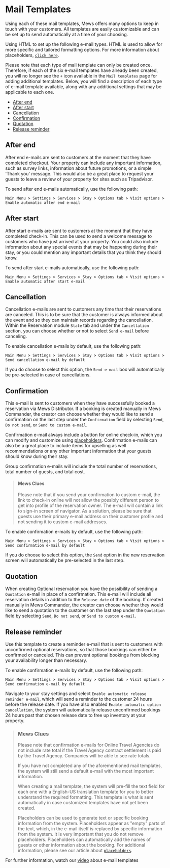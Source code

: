 # Mail Templates

Using each of these mail templates, Mews offers many options to keep in touch with your customers. All templates are easily customizable and can be set up to send automatically at a time of your choosing.

Using HTML to set up the following e-mail types. HTML is used to allow for more specific and tailored formatting options. For more information about placeholders, [`click here`](https://github.com/mews-systems/commander-guide/tree/aba4aad5c9d2bc8ec74b2a6c202f25d981c8b45b/settings/sales-settings/services/stay-settings/mail-templates/placeholders.html).

Please note that each type of mail template can only be created once. Therefore, if each of the six e-mail templates have already been created, you will no longer see the `+` icon available in the `Mail templates` page for adding additional templates. Below, you will find a description of each type of e-mail template available, along with any additional settings that may be applicable to each one.

* [After end](./#after-end)
* [After start](./#after-start)
* [Cancellation](./#cancellation)
* [Confirmation](./#confirmation)
* [Quotation](./#quotation)
* [Release reminder](./#release-reminder)

## After end

After end e-mails are sent to customers at the moment that they have completed checkout. Your property can include any important information, such as survey links, information about future promotions, or a simple 'Thank you' message. This would also be a great place to request your guests to leave a review of your property for sites such as Tripadvisor.

To send after end e-mails automatically, use the following path:

`Main Menu > Settings > Services > Stay > Options tab > Visit options > Enable automatic after end e-mail`

## After start

After start e-mails are sent to customers at the moment that they have completed check-in. This can be used to send a welcome message to customers who have just arrived at your property. You could also include information about any special events that may be happening during their stay, or you could mention any important details that you think they should know.

To send after start e-mails automatically, use the following path:

`Main Menu > Settings > Services > Stay > Options tab > Visit options > Enable automatic after start e-mail`

## Cancellation

Cancellation e-mails are sent to customers any time that their reservations are canceled. This is to be sure that the customer is always informed about the event and so they can maintain records regarding the cancellation. Within the Reservation module `State` tab and under the `Cancellation` section, you can choose whether or not to select `Send e-mail` before canceling.

To enable cancellation e-mails by default, use the following path:

`Main Menu > Settings > Services > Stay > Options tab > Visit options > Send cancellation e-mail by default`

If you do choose to select this option, the `Send e-mail` box will automatically be pre-selected in case of cancellations.

## Confirmation

This e-mail is sent to customers when they have successfully booked a reservation via Mews Distributor. If a booking is created manually in Mews Commander, the creator can choose whether they would like to send a confirmation on the last step under the `Confirmation` field by selecting `Send`, `Do not send`, or `Send to custom e-mail`.

Confirmation e-mail always include a button for online check-in, which you can modify and customize using [placeholders](https://mews-systems.gitbook.io/guide/commander/settings/sales-settings/services/stay-services/mail-templates/placeholders). Confirmation e-mails can also be a great place to include items for upselling as well recommendations or any other important information that your guests should know during their stay.

Group confirmation e-mails will include the total number of reservations, total number of guests, and total cost.

> #### Mews Clues
>
> Please note that if you send your confirmation to custom e-mail, the link to check-in online will not allow the possibly different person to get into profile of the reservation owner. The e-mail will contain a link to sign-in screen of navigator. As a solution, please be sure that guests use their primary e-mail address on their customer profile and not sending it to custom e-mail addresses.

To enable confirmation e-mails by default, use the following path:

`Main Menu > Settings > Services > Stay > Options tab > Visit options > Send confirmation e-mail by default`

If you do choose to select this option, the `Send` option in the new reservation screen will automatically be pre-selected in the last step.

## Quotation

When creating Optional reservation you have the possibility of sending a `Quotation` e-mail in place of a confirmation. This e-mail will include all reservation details in addition to the `Release date` of the booking. If created manually in Mews Commander, the creator can choose whether they would like to send a quotation to the customer on the last step under the `Quotation` field by selecting `Send`, `Do not send`, or `Send to custom e-mail`.

## Release reminder

Use this template to create a reminder e-mail that is sent to customers with unconfirmed optional reservations, so that those bookings can either be confirmed or canceled. This can prevent optional bookings from blocking your availability longer than necessary.

To enable confirmation e-mails by default, use the following path:

`Main Menu > Settings > Services > Stay > Options tab > Visit options > Send confirmation e-mail by default`

Navigate to your stay settings and select `Enable automatic release reminder e-mail`, which will send a reminder to the customer 24 hours before the release date. If you have also enabled `Enable automatic option cancellation`, the system will automatically release unconfirmed bookings 24 hours past that chosen release date to free up inventory at your property.

> ### Mews Clues
>
> Please note that confirmation e-mails for Online Travel Agencies do not include rate total if the Travel Agency contract settlement is paid by the Travel Agency. Companies will be able to see rate totals.
>
> If you have not completed any of the aforementioned mail templates, the system will still send a default e-mail with the most important information.
>
> When creating a mail template, the system will pre-fill the text field for each one with a English-US translation template for you to better understand the required formatting. This template is what is sent automatically in case customized templates have not yet been created.
>
> Placeholders can be used to generate text or specific booking information from the system. Placeholders appear as "empty" parts of the text, which, in the e-mail itself is replaced by specific information from the system. It is very important that you do not remove placeholders. Placeholders can automatically add the names of guests or other information about the booking. For additional information, please see our article about [`placeholders`](https://github.com/mews-systems/commander-guide/tree/aba4aad5c9d2bc8ec74b2a6c202f25d981c8b45b/settings/sales-settings/services/stay-settings/mail-templates/placeholders.html).

For further information, watch our [video](https://vimeo.com/205407138) about e-mail templates

